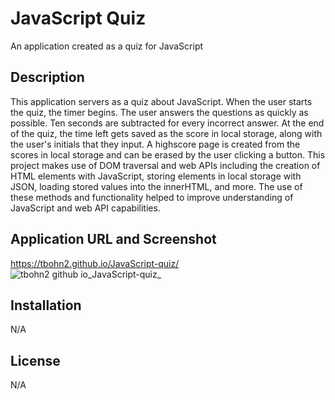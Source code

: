 # JavaScript Quiz

An application created as a quiz for JavaScript

## Description

This application servers as a quiz about JavaScript. When the user starts the quiz, the timer begins. The user answers the questions as quickly as possible. Ten seconds are subtracted for every incorrect answer. At the end of the quiz, the time left gets saved as the score in local storage, along with the user's initials that they input. A highscore page is created from the scores in local storage and can be erased by the user clicking a button. This project makes use of DOM traversal and web APIs including the creation of HTML elements with JavaScript, storing elements in local storage with JSON, loading stored values into the innerHTML, and more. The use of these methods and functionality helped to improve understanding of JavaScript and web API capabilities.

## Application URL and Screenshot

https://tbohn2.github.io/JavaScript-quiz/
![tbohn2 github io_JavaScript-quiz_](https://user-images.githubusercontent.com/124842865/226147302-a93461f9-5c66-4a57-8de0-a291bfb8d759.png)

## Installation

N/A

## License

N/A

